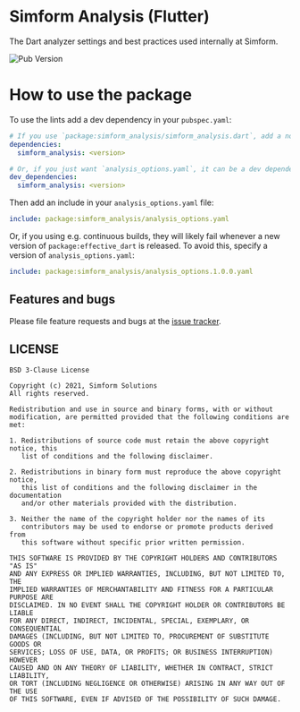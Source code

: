 # Simform Analysis (Flutter)
The Dart analyzer settings and best practices used internally at Simform.

![Pub Version](https://img.shields.io/pub/v/simform_analysis)


# How to use the package

To use the lints add a dev dependency in your `pubspec.yaml`:

```yaml
# If you use `package:simform_analysis/simform_analysis.dart`, add a normal dependency.
dependencies:
  simform_analysis: <version>

# Or, if you just want `analysis_options.yaml`, it can be a dev dependency.
dev_dependencies:
  simform_analysis: <version>
```

Then add an include in your `analysis_options.yaml` file:

```yaml
include: package:simform_analysis/analysis_options.yaml
```

Or, if you using e.g. continuous builds,
they will likely fail whenever a new version of `package:effective_dart`
is released.
To avoid this, specify a version of `analysis_options.yaml`:

```yaml
include: package:simform_analysis/analysis_options.1.0.0.yaml
```

## Features and bugs

Please file feature requests and bugs at the [issue tracker][tracker].

[tracker]: https://github.com/SimformSolutionsPvtLtd/simform_analysis/issues

## LICENSE

```
BSD 3-Clause License

Copyright (c) 2021, Simform Solutions
All rights reserved.

Redistribution and use in source and binary forms, with or without
modification, are permitted provided that the following conditions are met:

1. Redistributions of source code must retain the above copyright notice, this
   list of conditions and the following disclaimer.

2. Redistributions in binary form must reproduce the above copyright notice,
   this list of conditions and the following disclaimer in the documentation
   and/or other materials provided with the distribution.

3. Neither the name of the copyright holder nor the names of its
   contributors may be used to endorse or promote products derived from
   this software without specific prior written permission.

THIS SOFTWARE IS PROVIDED BY THE COPYRIGHT HOLDERS AND CONTRIBUTORS "AS IS"
AND ANY EXPRESS OR IMPLIED WARRANTIES, INCLUDING, BUT NOT LIMITED TO, THE
IMPLIED WARRANTIES OF MERCHANTABILITY AND FITNESS FOR A PARTICULAR PURPOSE ARE
DISCLAIMED. IN NO EVENT SHALL THE COPYRIGHT HOLDER OR CONTRIBUTORS BE LIABLE
FOR ANY DIRECT, INDIRECT, INCIDENTAL, SPECIAL, EXEMPLARY, OR CONSEQUENTIAL
DAMAGES (INCLUDING, BUT NOT LIMITED TO, PROCUREMENT OF SUBSTITUTE GOODS OR
SERVICES; LOSS OF USE, DATA, OR PROFITS; OR BUSINESS INTERRUPTION) HOWEVER
CAUSED AND ON ANY THEORY OF LIABILITY, WHETHER IN CONTRACT, STRICT LIABILITY,
OR TORT (INCLUDING NEGLIGENCE OR OTHERWISE) ARISING IN ANY WAY OUT OF THE USE
OF THIS SOFTWARE, EVEN IF ADVISED OF THE POSSIBILITY OF SUCH DAMAGE.
```